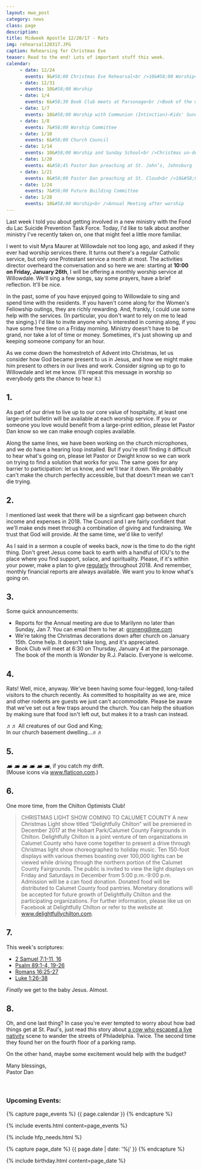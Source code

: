 ```yaml
---
layout: mwa_post
category: news
class: page
description:
title: Midweek Apostle 12/20/17 - Rats
img: rehearsal120317.JPG
caption: Rehearsing for Christmas Eve
teaser: Read to the end! Lots of important stuff this week.
calendar: 
     - date: 12/24
       events: 9&#58;00 Christmas Eve Rehearsal<br />10&#58;00 Worship<br />Last Sunday in Advent<br />7&#58;00 Christmas Eve Service
     - date: 12/31
       events: 10&#58;00 Worship
     - date: 1/4
       events: 6&#58;30 Book Club meets at Parsonage<br />Book of the month&#58; <em>Wonder</em> by R.J. Palacio
     - date: 1/7
       events: 10&#58;00 Worship with Communion (Intinction)—Kids' Sunday<br />Epiphany Sunday<br />Annual Reports due to Marilyn Groneng <a href="mailto:groneng@me.com">groneng@me.com</a>
     - date: 1/8
       events: 7&#58;00 Worship Committee
     - date: 1/10
       events: 6&#58;00 Church Council
     - date: 1/14
       events: 10&#58;00 Worship and Sunday School<br />Christmas un-decorating after worship
     - date: 1/20
       events: 4&#58;45 Pastor Dan preaching at St. John’s, Johnsburg
     - date: 1/21
       events: 8&#58;00 Pastor Dan preaching at St. Cloud<br />10&#58;00 Worship with Communion (Table)<br />Noisy Sunday!<br />Father Gary preaching<br />Potluck after worship
     - date: 1/24
       events: 7&#58;00 Future Building Committee
     - date: 1/28
       events: 10&#58;00 Worship<br />Annual Meeting after worship
---
```


Last week I told you about getting involved in a new ministry with the Fond du Lac Suicide Prevention Task Force. Today, I'd like to talk about another ministry I've recently taken on, one that might feel a little more familiar.

I went to visit Myra Maurer at Willowdale not too long ago, and asked if they ever had worship services there. It turns out there's a regular Catholic service, but only one Protestant service a month at most. The activities director overheard the conversation and so here we are: starting at <strong>10:00 on Friday, January 26th</strong>, I will be offering a monthly worship service at Willowdale. We'll sing a few songs, say some prayers, have a brief reflection. It'll be nice.

In the past, some of you have enjoyed going to Willowdale to sing and spend time with the residents. If you haven't come along for the Women's Fellowship outings, they are richly rewarding. And, frankly, I could use some help with the services. (In particular, you don't want to rely on me to lead the singing.) I'd like to invite anyone who's interested in coming along, if you have some free time on a Friday morning. Ministry doesn't have to be grand, nor take a lot of time or money. Sometimes, it's just showing up and keeping someone company for an hour.

As we come down the homestretch of Advent into Christmas, let us consider how God became present to us in Jesus, and how we might make him present to others in our lives and work. Consider signing up to go to Willowdale and let me know. (I'll repeat this message in worship so everybody gets the chance to hear it.)

<!--more-->

## 1.

As part of our drive to live up to our core value of hospitality, at least one large-print bulletin will be available at each worship service. If you or someone you love would benefit from a large-print edition, please let Pastor Dan know so we can make enough copies available. 

Along the same lines, we have been working on the church microphones, and we do have a hearing loop installed. But if you're still finding it difficult to hear what's going on, please let Pastor or Dwight know so we can work on trying to find a solution that works for you. The same goes for any barrier to participation: let us know, and we'll tear it down. We probably can't make the church perfectly accessible, but that doesn't mean we can't die trying.

## 2.

I mentioned last week that there will be a signficant gap between church income and expenses in 2018. The Council and I are fairly confident that we'll make ends meet through a combination of giving and fundraising. We trust that God will provide. At the same time, we'd like to verify!

As I said in a sermon a couple of weeks back, <em>now</em> is the time to do the right thing. Don't greet Jesus come back to earth with a handful of IOU's to the place where you find support, solace, and spirituality. Please, if it's within your power, make a plan to give <u>regularly</u> throughout 2018. And remember, monthly financial reports are always available. We want you to know what's going on.

## 3.

Some quick announcements:

<ul>
  <li>Reports for the Annual meeting are due to Marilynn no later than Sunday, Jan 7. You can email them to her at: <a href="mailto:groneng@me.com">groneng@me.com</a></li>
  <li>We're taking the Christmas decorations down after church on January 15th. Come help. It doesn't take long, and it's appreciated.</li>
  <li>Book Club will meet at 6:30 on Thursday, January 4 at the parsonage. The book of the month is <em>Wonder</em> by R.J. Palacio. Everyone is welcome.</li>
</ul>

## 4.

Rats! Well, mice, anyway. We've been having some four-legged, long-tailed visitors to the church recently. As committed to hospitality as we are, mice and other rodents are guests we just can't accommodate. Please be aware that we've set out a few traps around the church. You can help the situation by making sure that food isn't left out, but makes it to a trash can instead.

&#9836;&#9836; All creatures of our God and King;<br />
In our church basement dwelling...&#9836;&#9836;

## 5.

<img src="/img/news/mouse.jpg" width="16px">
<img src="/img/news/mouse.jpg" width="16px">
<img src="/img/news/mouse.jpg" width="16px">
<img src="/img/news/mouse.jpg" width="16px">
<img src="/img/news/mouse.jpg" width="16px">
<img src="/img/news/mouse.jpg" width="16px">, if you catch my drift.<br />(Mouse icons via <a href="https://www.flaticon.com/" title="Flaticon">www.flaticon.com</a>.)

## 6.

One more time, from the Chilton Optimists Club!
<blockquote>
CHRISTMAS LIGHT SHOW COMING TO CALUMET COUNTY
A new Christmas Light show titled “Delightfully Chilton” will be premiered in December 2017 at the Hobart Park/Calumet County Fairgrounds in Chilton. Delightfully Chilton is a joint venture of ten organizations in Calumet County who have come together to present a drive through Christmas light show choreographed to holiday music. Ten 150-foot displays with various themes boasting over 100,000 lights can be viewed while driving through the northern portion of the Calumet County Fairgrounds. The public is invited to view the light displays on Friday and Saturdays in December from 5:00 p.m.-9:00 p.m. Admission will be a can food donation. Donated food will be distributed to Calumet County food pantries. Monetary donations will be accepted for future growth of Delightfully Chilton and the participating organizations. For further information, please like us on Facebook at Delightfully Chilton or refer to the website at <a href="http://www.delightfullychilton.com">www.delightfullychilton.com</a>.
</blockquote>

## 7.

This week's scriptures:

<ul>
  <li><a href="http://bible.oremus.org/?ql=380797868">2 Samuel 7:1-11, 16</a></li>
  <li><a href="http://bible.oremus.org/?ql=380797868">Psalm 89:1-4, 19-26</a></li>
  <li><a href="http://bible.oremus.org/?ql=380797868">Romans 16:25-27</a></li>
  <li><a href="http://bible.oremus.org/?ql=380797868">Luke 1:26-38</a></li>
</ul>

<em>Finally</em> we get to the baby Jesus. Almost.

## 8.

Oh, and one last thing? In case you're ever tempted to worry about how bad things get at St. Paul's, just read this story about <a href="http://time.com/5067713/cow-philadelphia-nativity-scene/">a cow who escaped a live nativity</a> scene to wander the streets of Philadelphia. Twice. The second time they found her on the fourth floor of a parking ramp.

On the other hand, maybe some excitement would help with the budget?

<div class="blessings">Many blessings,<br />
Pastor Dan</div>
<br />
<br />
<div class="after-box">

<h3>Upcoming Events:</h3>
{% capture page_events %}
{{ page.calendar }}
{% endcapture %}

{% include events.html content=page_events %}

{% include hfp_needs.html %}

{% capture page_date %}
{{ page.date | date: '%j' }}
{% endcapture %}

{% include birthday.html content=page_date %}

